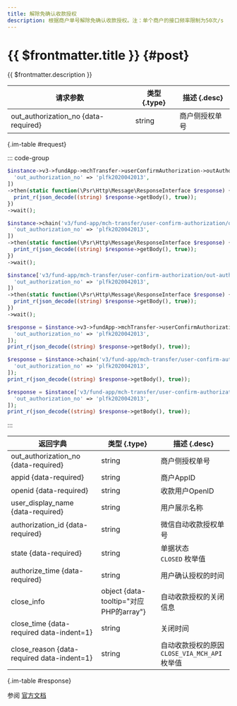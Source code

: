 ```yaml
---
title: 解除免确认收款授权
description: 根据商户单号解除免确认收款授权。注：单个商户的接口频率限制为50次/s
---
```


# {{ $frontmatter.title }} {#post}

{{ $frontmatter.description }}

| 请求参数 | 类型 {.type} | 描述 {.desc}
| --- | --- | ---
| out_authorization_no {data-required} | string | 商户侧授权单号

{.im-table #request}

::: code-group

```php [异步纯链式]
$instance->v3->fundApp->mchTransfer->userConfirmAuthorization->outAuthorizationNo->_out_authorization_no_->close->postAsync([
  'out_authorization_no' => 'plfk2020042013',
])
->then(static function(\Psr\Http\Message\ResponseInterface $response) {
  print_r(json_decode((string) $response->getBody(), true));
})
->wait();
```

```php [异步声明式]
$instance->chain('v3/fund-app/mch-transfer/user-confirm-authorization/out-authorization-no/{out_authorization_no}/close')->postAsync([
  'out_authorization_no' => 'plfk2020042013',
])
->then(static function(\Psr\Http\Message\ResponseInterface $response) {
  print_r(json_decode((string) $response->getBody(), true));
})
->wait();
```

```php [异步属性式]
$instance['v3/fund-app/mch-transfer/user-confirm-authorization/out-authorization-no/{out_authorization_no}/close']->postAsync([
  'out_authorization_no' => 'plfk2020042013',
])
->then(static function(\Psr\Http\Message\ResponseInterface $response) {
  print_r(json_decode((string) $response->getBody(), true));
})
->wait();
```

```php [同步纯链式]
$response = $instance->v3->fundApp->mchTransfer->userConfirmAuthorization->outAuthorizationNo->_out_authorization_no_->close->post([
  'out_authorization_no' => 'plfk2020042013',
]);
print_r(json_decode((string) $response->getBody(), true));
```

```php [同步声明式]
$response = $instance->chain('v3/fund-app/mch-transfer/user-confirm-authorization/out-authorization-no/{out_authorization_no}/close')->post([
  'out_authorization_no' => 'plfk2020042013',
]);
print_r(json_decode((string) $response->getBody(), true));
```

```php [同步属性式]
$response = $instance['v3/fund-app/mch-transfer/user-confirm-authorization/out-authorization-no/{out_authorization_no}/close']->post([
  'out_authorization_no' => 'plfk2020042013',
]);
print_r(json_decode((string) $response->getBody(), true));
```

:::

| 返回字典 | 类型 {.type} | 描述 {.desc}
| --- | --- | ---
| out_authorization_no {data-required} | string | 商户侧授权单号
| appid {data-required} | string | 商户AppID
| openid {data-required} | string | 收款用户OpenID
| user_display_name {data-required} | string | 用户展示名称
| authorization_id {data-required} | string | 微信自动收款授权单号
| state {data-required} | string | 单据状态<br/>`CLOSED` 枚举值
| authorize_time {data-required} | string | 用户确认授权的时间
| close_info | object {data-tooltip="对应PHP的array"} | 自动收款授权的关闭信息
| close_time {data-required data-indent=1} | string | 关闭时间
| close_reason {data-required data-indent=1} | string | 自动收款授权的原因<br/>`CLOSE_VIA_MCH_API` 枚举值

{.im-table #response}

参阅 [官方文档](https://pay.weixin.qq.com/doc/v3/merchant/4015653811)
